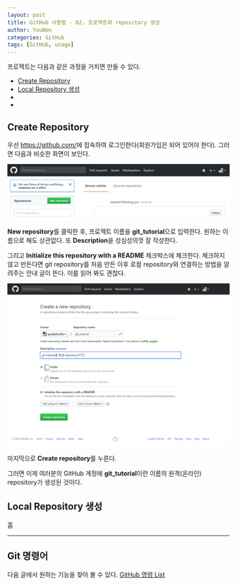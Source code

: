```yaml
---
layout: post
title: GitHub 사용법 - 02. 프로젝트와 repository 생성
author: YouWon
categories: GitHub
tags: [GitHub, usage]
---
```


프로젝트는 다음과 같은 과정을 거치면 만들 수 있다.

- [Create Repository](#create-repository)
- [Local Repository 생성](#local-repository-생성)
- [](#)
- [](#)

## Create Repository

우선 <https://github.com/>에 접속하여 로그인한다(회원가입은 되어 있어야 한다). 그러면 다음과 비슷한 화면이 보인다.

![01_new_repository](/public/img/GitHub/2018_06_29_github_usage_02_create_project/01_new_repository.png)

**New repository**를 클릭한 후, 프로젝트 이름을 **git_tutorial**으로 입력한다. 원하는 이름으로 해도 상관없다.
또 **Description**을 성심성의껏 잘 작성한다.

그리고 **Initialize this repository with a README** 체크박스에 체크한다.
체크하지 않고 만든다면 git repository를 처음 만든 이후 로컬 repository와 연결하는 방법을 알려주는 안내 글이 뜬다. 이를 읽어 봐도 괜찮다.

![02_create_a_new_repository](/public/img/GitHub/2018_06_29_github_usage_02_create_project/02_create_a_new_repository.png)

마지막으로 **Create repository**를 누른다.

그러면 이제 여러분의 GitHub 계정에 **git_tutorial**이란 이름의 원격(온라인) repository가 생성된 것이다.

## Local Repository 생성

흠

---

## Git 명령어

다음 글에서 원하는 기능을 찾아 볼 수 있다. [GitHub 명령 List](https://google.com/)

